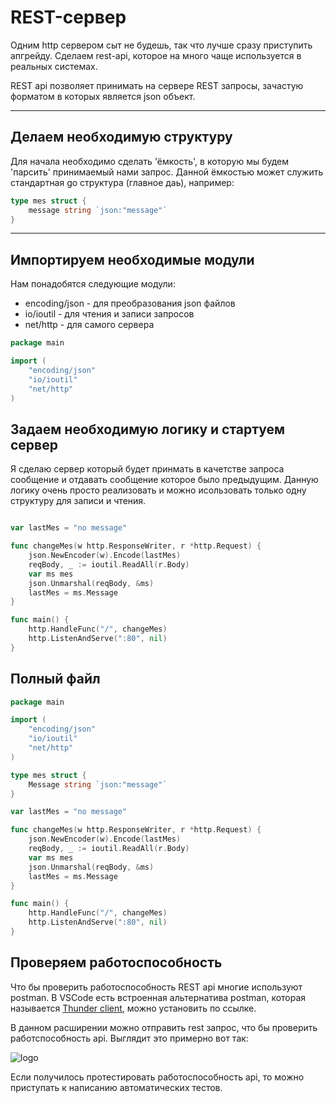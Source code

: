 # REST-сервер


Одним http сервером сыт не будешь, так что лучше сразу приступить апгрейду. Сделаем rest-api, которое на много чаще используется в реальных системах.

REST api позволяет принимать на сервере REST запросы, зачастую форматом в которых является json объект.

---

## Делаем необходимую структуру

Для начала необходимо сделать 'ёмкость', в которую мы будем 'парсить' принимаемый нами запрос. Данной ёмкостью может служить стандартная go структура (главное даь), например:

```go
type mes struct {
    message string `json:"message"`
}
```

---

## Импортируем необходимые модули

Нам понадобятся следующие модули:
- encoding/json - для преобразования json файлов
- io/ioutil - для чтения и записи запросов
- net/http - для самого сервера

```go
package main

import (
	"encoding/json"
	"io/ioutil"
	"net/http"
)

```

## Задаем необходимую логику и стартуем сервер

Я сделаю сервер который будет принмать в качетстве запроса сообщение и отдавать сообщение которое было предыдущим. Данную логику очень просто реализовать и можно исользовать только одну структуру для записи и чтения.

```go

var lastMes = "no message"

func changeMes(w http.ResponseWriter, r *http.Request) {
	json.NewEncoder(w).Encode(lastMes)
	reqBody, _ := ioutil.ReadAll(r.Body)
	var ms mes
	json.Unmarshal(reqBody, &ms)
	lastMes = ms.Message
}

func main() {
	http.HandleFunc("/", changeMes)
	http.ListenAndServe(":80", nil)
}

```

## Полный файл

```go
package main

import (
	"encoding/json"
	"io/ioutil"
	"net/http"
)

type mes struct {
	Message string `json:"message"`
}

var lastMes = "no message"

func changeMes(w http.ResponseWriter, r *http.Request) {
	json.NewEncoder(w).Encode(lastMes)
	reqBody, _ := ioutil.ReadAll(r.Body)
	var ms mes
	json.Unmarshal(reqBody, &ms)
	lastMes = ms.Message
}

func main() {
	http.HandleFunc("/", changeMes)
	http.ListenAndServe(":80", nil)
}

```

## Проверяем работоспособность

Что бы проверить работоспособность REST api многие используют postman. В VSCode есть встроенная альтернатива postman, которая называется [Thunder client](https://marketplace.visualstudio.com/items?itemName=rangav.vscode-thunder-client#:~:text=Thunder%20Client%20is%20a%20lightweight,Website%20%2D%20www.thunderclient.io), можно установить по ссылке.

В данном расширении можно отправить rest запрос, что бы проверить работспособность api. Выглядит это примерно вот так:


<p align="left">
  <img src="postman.png" alt="logo"/>
</p>

Если получилось протестировать работоспособность api, то можно приступать к написанию автоматических тестов.
